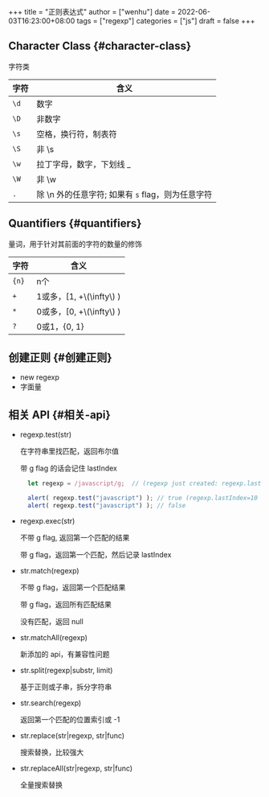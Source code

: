 +++
title = "正则表达式"
author = ["wenhu"]
date = 2022-06-03T16:23:00+08:00
tags = ["regexp"]
categories = ["js"]
draft = false
+++

## Character Class {#character-class}

字符类

| 字符 | 含义                             |
|----|--------------------------------|
| `\d` | 数字                             |
| `\D` | 非数字                           |
| `\s` | 空格，换行符，制表符             |
| `\S` | 非 \s                            |
| `\w` | 拉丁字母，数字，下划线 _         |
| `\W` | 非 \w                            |
| `.`  | 除 \n 外的任意字符; 如果有 `s` flag，则为任意字符 |


## Quantifiers {#quantifiers}

量词，用于针对其前面的字符的数量的修饰

| 字符  | 含义                    |
|-----|-----------------------|
| `{n}` | n个                     |
| `+`   | 1或多，[1, +\\(\infty\\) ) |
| `*`   | 0或多，[0, +\\(\infty\\) ) |
| `?`   | 0或1，{0, 1}            |


## 创建正则 {#创建正则}

-   new regexp
-   字面量


## 相关 API {#相关-api}

-   regexp.test(str)

    在字符串里找匹配，返回布尔值

    带 g flag 的话会记住 lastIndex
    ```js
      let regexp = /javascript/g;  // (regexp just created: regexp.lastIndex=0)

      alert( regexp.test("javascript") ); // true (regexp.lastIndex=10 now)
      alert( regexp.test("javascript") ); // false
    ```

<!--listend-->

-   regexp.exec(str)

    不带 g flag, 返回第一个匹配的结果

    带 g flag，返回第一个匹配，然后记录 lastIndex

-   str.match(regexp)

    不带 g flag，返回第一个匹配结果

    带 g flag，返回所有匹配结果

    没有匹配，返回 null

-   str.matchAll(regexp)

    新添加的 api，有兼容性问题

-   str.split(regexp|substr, limit)

    基于正则或子串，拆分字符串

-   str.search(regexp)

    返回第一个匹配的位置索引或 -1

-   str.replace(str|regexp, str|func)

    搜索替换，比较强大

-   str.replaceAll(str|regexp, str|func)

    全量搜索替换
